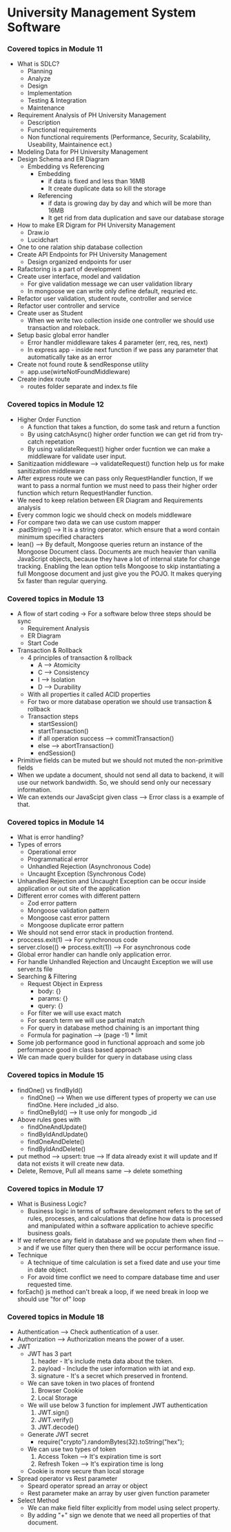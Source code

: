 # University Management System Software

### Covered topics in Module 11

- What is SDLC?
  - Planning
  - Analyze
  - Design
  - Implementation
  - Testing & Integration
  - Maintenance
- Requirement Analysis of PH University Management
  - Description
  - Functional requirements
  - Non functional requirements (Performance, Security, Scalability, Useability, Maintainence ect.)
- Modeling Data for PH University Management
- Design Schema and ER Diagram
  - Embedding vs Referencing
    - Embedding
      - if data is fixed and less than 16MB
      - It create duplicate data so kill the storage
    - Referencing
      - if data is growing day by day and which will be more than 16MB
      - It get rid from data duplication and save our database storage
- How to make ER Digram for PH University Management
  - Draw.io
  - Lucidchart
- One to one ralation ship database collection
- Create API Endpoints for PH University Management
  - Design organized endpoints for user
- Rafactoring is a part of development
- Create user interface, model and validation
  - For give validation message we can user validation library
  - In mongoose we can write only define default, requried etc.
- Refactor user validation, student route, controller and service
- Refactor user controller and service
- Create user as Student
  - When we write two collection inside one controller we should use transaction and roleback.
- Setup basic global error handler
  - Error handler middleware takes 4 parameter (err, req, res, next)
  - In express app - inside next function if we pass any parameter that automatically take as an error
- Create not found route & sendResponse utility
  - app.use(wirteNotFoundMiddleware)
- Create index route
  - routes folder separate and index.ts file

### Covered topics in Module 12

- Higher Order Function
  - A function that takes a function, do some task and return a function
  - By using catchAsync() higher order function we can get rid from try-catch repetation
  - By using validateRequest() higher order fucntion we can make a middleware for validate user input.
- Sanitizaation middleware --> validateRequest() function help us for make sanitization middleware
- After express route we can pass only RequestHandler function, If we want to pass a normal funtion we must need to pass their higher order function which return RequestHandler function.
- We need to keep relation between ER Diagram and Requirements analysis
- Every common logic we should check on models middleware
- For compare two data we can use custom mapper
- .padString() --> It is a string operator. which ensure that a word contain minimum specified characters
- lean() --> By default, Mongoose queries return an instance of the Mongoose Document class. Documents are much heavier than vanilla JavaScript objects, because they have a lot of internal state for change tracking. Enabling the lean option tells Mongoose to skip instantiating a full Mongoose document and just give you the POJO. It makes querying 5x faster than regular querying.

### Covered topics in Module 13

- A flow of start coding -> For a software below three steps should be sync
  - Requirement Analysis
  - ER Diagram
  - Start Code
- Transaction & Rollback
  - 4 principles of transaction & rollback
    - A --> Atomicity
    - C --> Consistency
    - I --> Isolation
    - D --> Durability
  - With all properties it called ACID properties
  - For two or more database operation we should use transaction & rollback
  - Transaction steps
    - startSession()
    - startTransaction()
    - if all operation success --> commitTransaction()
    - else --> abortTransaction()
    - endSession()
- Primitive fields can be muted but we should not muted the non-primitive fields
- When we update a document, should not send all data to backend, it will use our network bandwidth. So, we should send only our necessary information.
- We can extends our JavaScipt given class --> Error class is a example of that.

### Covered topics in Module 14

- What is error handling?
- Types of errors
  - Operational error
  - Programmatical error
  - Unhandled Rejection (Asynchronous Code)
  - Uncaught Exception (Synchronous Code)
- Unhandled Rejection and Uncaught Exception can be occur inside application or out site of the application
- Different error comes with different pattern
  - Zod error pattern
  - Mongoose validation pattern
  - Mongoose cast error pattern
  - Mongoose duplicate error pattern
- We should not send error stack in production frontend.
- proccess.exit(1) --> For synchronous code
- server.close(() => process.exit(1)) --> For asynchronous code
- Global error handler can handle only application error.
- For handle Unhandled Rejection and Uncaught Exception we will use server.ts file
- Searching & Filtering
  - Request Object in Express
    - body: {}
    - params: {}
    - query: {}
  - For filter we will use exact match
  - For search term we will use partial match
  - For query in database method chaining is an important thing
  - Formula for pagination --> (page -1) \* limit
- Some job performance good in functional approach and some job performance good in class based approach
- We can made query builder for query in database using class

### Covered topics in Module 15

- findOne() vs findById()
  - findOne() --> When we use different types of property we can use findOne. Here included \_id also.
  - findOneById() --> It use only for mongodb \_id
- Above rules goes with
  - findOneAndUpdate()
  - findByIdAndUpdate()
  - findOneAndDelete()
  - findByIdAndDelete()
- put method --> upsert: true --> If data already exist it will update and If data not exists it will create new data.
- Delete, Remove, Pull all means same --> delete something

### Covered topics in Module 17

- What is Business Logic?
  - Business logic in terms of software development refers to the set of rules, processes, and calculations that define how data is processed and manipulated within a software application to achieve specific business goals.
- If we reference any field in database and we populate them when find --> and if we use filter query then there will be occur performance issue.
- Technique
  - A technique of time calculation is set a fixed date and use your time in date object.
  - For avoid time conflict we need to compare database time and user requested time.
- forEach() js method can't break a loop, if we need break in loop we should use "for of" loop

### Covered topics in Module 18

- Authentication --> Check authentication of a user.
- Authorization --> Authorization means the power of a user.
- JWT
  - JWT has 3 part
    1. header - It's include meta data about the token.
    2. payload - Include the user information with iat and exp.
    3. signature - It's a secret which preserved in frontend.
  - We can save token in two places of frontend
    1. Browser Cookie
    2. Local Storage
  - We will use below 3 function for implement JWT authentication
    1. JWT.sign()
    2. JWT.verify()
    3. JWT.decode()
  - Generate JWT secret
    - require("crypto").randomBytes(32).toString("hex");
  - We can use two types of token
    1. Access Token --> It's expiration time is sort
    2. Refresh Token --> It's expiration time is long
  - Cookie is more secure than local storage
- Spread operator vs Rest parameter
  - Speard operator spread an array or object
  - Rest parameter make an array by user given function parameter
- Select Method
  - We can make field filter explicitly from model using select property.
  - By adding "+" sign we denote that we need all properties of that document.
